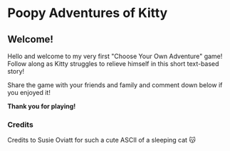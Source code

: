 # Poopy Adventures of Kitty

## Welcome!

Hello and welcome to my very first "Choose Your Own Adventure" game! Follow along as Kitty struggles to relieve himself in this short text-based story! 

Share the game with your friends and family and comment down below if you enjoyed it!

**Thank you for playing!**

### Credits

Credits to Susie Oviatt for such a cute ASCII of a sleeping cat 😽
